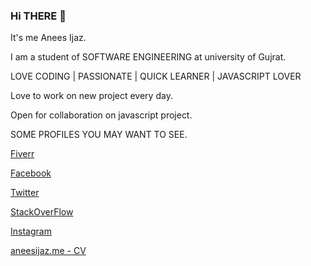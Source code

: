 ### Hi THERE 👋

It's me Anees Ijaz.

I am a student of SOFTWARE ENGINEERING at university of Gujrat.

LOVE CODING | PASSIONATE | QUICK LEARNER | JAVASCRIPT LOVER

Love to work on new project every day.

Open for collaboration on javascript project.


SOME PROFILES YOU MAY WANT TO SEE.


[Fiverr](https://fiverr.com/aneesijaz)

[Facebook](https://facebook.com/lafanggaparinda)

[Twitter](https://twitter.com/billdarwaza)

[StackOverFlow](https://stackoverflow.com/users/6422974/anees)

[Instagram](https://instagram.com/teacher_of_teachers)

[aneesijaz.me - CV](https://aneesijaz.me)


<!--
**aneesijaz/aneesijaz** is a ✨ _special_ ✨ repository because its `README.md` (this file) appears on your GitHub profile.

Here are some ideas to get you started:

- 🔭 I’m currently working on ...
- 🌱 I’m currently learning ...
- 👯 I’m looking to collaborate on ...
- 🤔 I’m looking for help with ...
- 💬 Ask me about ...
- 📫 How to reach me: ...
- 😄 Pronouns: ...
- ⚡ Fun fact: ...
-->
